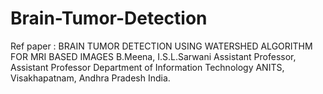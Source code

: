 # Brain-Tumor-Detection

Ref paper : BRAIN TUMOR DETECTION USING WATERSHED ALGORITHM FOR MRI BASED IMAGES B.Meena, I.S.L.Sarwani Assistant Professor, Assistant Professor Department of Information Technology ANITS, Visakhapatnam, Andhra Pradesh India.
